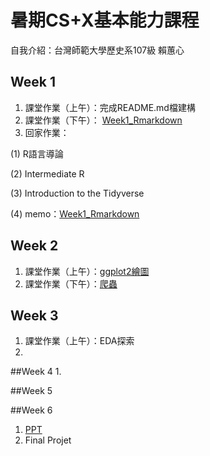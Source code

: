 # 暑期CS+X基本能力課程

自我介紹：台灣師範大學歷史系107級 賴蕙心

## Week 1
 1. 課堂作業（上午）：完成README.md檔建構
 2. 課堂作業（下午）： [Week1_Rmarkdown](https://rwg00201.github.io/002/Week1/week1_RMKD.html) 
 3. 回家作業：
 
   (1) R語言導論
  
   (2) Intermediate R
  
   (3) Introduction to the Tidyverse
   
   (4) memo：[Week1_Rmarkdown](https://rwg00201.github.io/002/Week1/week1_RMKD.html) 
 
## Week 2
 1. 課堂作業（上午）：[ggplot2繪圖](https://rwg00201.github.io/002/Week2/week2_RMKD.html)
 2. 課堂作業（下午）：[爬蟲](https://rwg00201.github.io/002/Week2/爬蟲.html)
 


## Week 3
 1. 課堂作業（上午）：EDA探索
 2.



##Week 4
1. 



##Week 5






##Week 6
1. [PPT](/Users/linjung-chin/Desktop/CS-X資料夾/001/Week6/PPT.pdf)
2. Final Projet